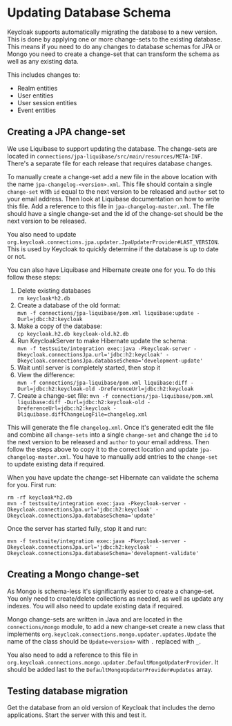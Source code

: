 Updating Database Schema
========================

Keycloak supports automatically migrating the database to a new version. This is done by applying one or more change-sets
to the existing database. This means if you need to do any changes to database schemas for JPA or Mongo you need to create 
a change-set that can transform the schema as well as any existing data.

This includes changes to:
 
* Realm entities
* User entities
* User session entities
* Event entities

 
Creating a JPA change-set
-------------------------

We use Liquibase to support updating the database. The change-sets are located in 
`connections/jpa-liquibase/src/main/resources/META-INF`. There's a separate file for each release that requires database
changes.

To manually create a change-set add a new file in the above location with the name `jpa-changelog-<version>.xml`. This file 
should contain a single `change-set` with `id` equal to the next version to be released and `author` set to your email 
address. Then look at Liquibase documentation on how to write this file. Add a reference to this file in `jpa-changelog-master.xml`. 
The file should have a single change-set and the id of the change-set should be the next version to be released. 

You also need to update `org.keycloak.connections.jpa.updater.JpaUpdaterProvider#LAST_VERSION`. This
is used by Keycloak to quickly determine if the database is up to date or not.
  
You can also have Liquibase and Hibernate create one for you. To do this follow these steps:

1. Delete existing databases  
   `rm keycloak*h2.db`
2. Create a database of the old format:  
   `mvn -f connections/jpa-liquibase/pom.xml liquibase:update -Durl=jdbc:h2:keycloak`
3. Make a copy of the database:  
   `cp keycloak.h2.db keycloak-old.h2.db`    
3. Run KeycloakServer to make Hibernate update the schema:  
   `mvn -f testsuite/integration exec:java -Pkeycloak-server -Dkeycloak.connectionsJpa.url='jdbc:h2:keycloak' -Dkeycloak.connectionsJpa.databaseSchema='development-update'`
4. Wait until server is completely started, then stop it
5. View the difference:                                       
   `mvn -f connections/jpa-liquibase/pom.xml liquibase:diff -Durl=jdbc:h2:keycloak-old -DreferenceUrl=jdbc:h2:keycloak`
6. Create a change-set file:
   `mvn -f connections/jpa-liquibase/pom.xml liquibase:diff -Durl=jdbc:h2:keycloak-old -DreferenceUrl=jdbc:h2:keycloak -Dliquibase.diffChangeLogFile=changelog.xml`    
    
This will generate the file `changelog.xml`. Once it's generated edit the file and combine all `change-sets` into
a single `change-set` and change the `id` to the next version to be released and `author` to your email address. Then
follow the steps above to copy it to the correct location and update `jpa-changelog-master.xml`. You have to manually
add entries to the `change-set` to update existing data if required. 

When you have update the change-set Hibernate can validate the schema for you. First run:

    rm -rf keycloak*h2.db
    mvn -f testsuite/integration exec:java -Pkeycloak-server -Dkeycloak.connectionsJpa.url='jdbc:h2:keycloak' -Dkeycloak.connectionsJpa.databaseSchema='update'
    
Once the server has started fully, stop it and run:
    
    mvn -f testsuite/integration exec:java -Pkeycloak-server -Dkeycloak.connectionsJpa.url='jdbc:h2:keycloak' -Dkeycloak.connectionsJpa.databaseSchema='development-validate'


Creating a Mongo change-set
---------------------------

As Mongo is schema-less it's significantly easier to create a change-set. You only need to create/delete collections as
needed, as well as update any indexes. You will also need to update existing data if required.
 
Mongo change-sets are written in Java and are located in the `connections/mongo` module, to add a new change-set create 
a new class that implements `org.keycloak.connections.mongo.updater.updates.Update` the name of the class should be 
`Update<version>` with `.` replaced with `_`.

You also need to add a reference to this file in `org.keycloak.connections.mongo.updater.DefaultMongoUpdaterProvider`. 
It should be added last to the `DefaultMongoUpdaterProvider#updates` array.


Testing database migration
--------------------------

Get the database from an old version of Keycloak that includes the demo applications. Start the server with this and test it.